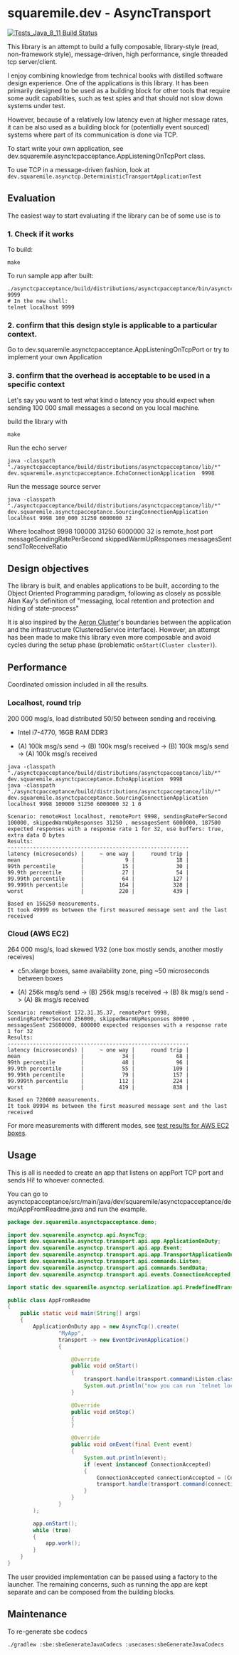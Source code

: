 # squaremile.dev - AsyncTransport

[![Tests_Java_8_11 Build Status](https://github.com/squaremiledev/asynctransport/workflows/Tests_Java_8_11/badge.svg)](https://github.com/squaremiledev/asynctransport/actions?query=workflow%3ATests_Java_8_11)

This library is an attempt to build a fully composable, library-style (read, non-framework style),
message-driven, high performance, single threaded tcp server/client.

I enjoy combining knowledge from technical books with distilled software design experience. One of the applications is this library. 
It has been primarily designed to be used as a building block for other tools that require some audit
capabilities, such as test spies and that should not slow down systems under test.

However, because of a relatively low latency even at higher message rates, it can be also used as a building block for
(potentially event sourced) systems where part of its communication is done via TCP.

To start write your own application, see dev.squaremile.asynctcpacceptance.AppListeningOnTcpPort class.

To use TCP in a message-driven fashion, look at `dev.squaremile.asynctcp.DeterministicTransportApplicationTest`

## Evaluation

The easiest way to start evaluating if the library can be of some use is to

### 1. Check if it works

To build:

`make`

To run sample app after built:

```
./asynctcpacceptance/build/distributions/asynctcpacceptance/bin/asynctcpacceptance 9999
# In the new shell:
telnet localhost 9999
```


### 2. confirm that this design style is applicable to a particular context.

Go to dev.squaremile.asynctcpacceptance.AppListeningOnTcpPort or try to implement your own Application

### 3. confirm that the overhead is acceptable to be used in a specific context

Let's say you want to test what kind o latency you should expect when sending 100 000 small messages a second on you local machine.

build the library with

`make`

Run the echo server

`java -classpath "./asynctcpacceptance/build/distributions/asynctcpacceptance/lib/*" dev.squaremile.asynctcpacceptance.EchoConnectionApplication  9998`

Run the message source server

`java -classpath "./asynctcpacceptance/build/distributions/asynctcpacceptance/lib/*" dev.squaremile.asynctcpacceptance.SourcingConnectionApplication localhost 9998 100_000 31250 6000000 32`

Where localhost 9998 100000 31250 6000000 32 is remote_host port messageSendingRatePerSecond skippedWarmUpResponses messagesSent sendToReceiveRatio

## Design objectives

The library is built, and enables applications to be built, according to the Object Oriented Programming paradigm,
following as closely as possible Alan Kay's definition of "messaging, local retention and protection and hiding of state-process"

It is also inspired by the [Aeron Cluster](https://github.com/real-logic/aeron/tree/master/aeron-cluster)'s boundaries
between the application and the infrastructure (ClusteredService interface).
However, an attempt has been made to make this library even more composable
and avoid cycles during the setup phase (problematic `onStart(Cluster cluster)`).

## Performance

Coordinated omission included in all the results.

### Localhost, round trip

200 000 msg/s, load distributed 50/50 between sending and receiving.

- Intel i7-4770, 16GB RAM DDR3

- (A) 100k msg/s send -> (B) 100k msg/s received -> (B) 100k msg/s send -> (A) 100k msg/s received

```
java -classpath "./asynctcpacceptance/build/distributions/asynctcpacceptance/lib/*" dev.squaremile.asynctcpacceptance.EchoApplication  9998 
java -classpath "./asynctcpacceptance/build/distributions/asynctcpacceptance/lib/*" dev.squaremile.asynctcpacceptance.SourcingConnectionApplication localhost 9998 100000 31250 6000000 32 1 0 

Scenario: remoteHost localhost, remotePort 9998, sendingRatePerSecond 100000, skippedWarmUpResponses 31250 , messagesSent 6000000, 187500 expected responses with a response rate 1 for 32, use buffers: true, extra data 0 bytes
Results:
---------------------------------------------------------
latency (microseconds) |     ~ one way |     round trip |
mean                   |             9 |             18 |
99th percentile        |            15 |             30 |
99.9th percentile      |            27 |             54 |
99.99th percentile     |            64 |            127 |
99.999th percentile    |           164 |            328 |
worst                  |           220 |            439 |

Based on 156250 measurements.
It took 49999 ms between the first measured message sent and the last received

```

### Cloud (AWS EC2)

264 000 msg/s, load skewed 1/32 (one box mostly sends, another mostly receives)

- c5n.xlarge boxes, same availability zone, ping ~50 microseconds between boxes

- (A) 256k msg/s send -> (B) 256k msg/s received -> (B) 8k msg/s send -> (A) 8k msg/s received

```
Scenario: remoteHost 172.31.35.37, remotePort 9998, sendingRatePerSecond 256000, skippedWarmUpResponses 80000 , messagesSent 25600000, 800000 expected responses with a response rate 1 for 32
Results:
---------------------------------------------------------
latency (microseconds) |     ~ one way |     round trip |
mean                   |            34 |             68 |
99th percentile        |            48 |             96 |
99.9th percentile      |            55 |            109 |
99.99th percentile     |            79 |            157 |
99.999th percentile    |           112 |            224 |
worst                  |           419 |            838 |

Based on 720000 measurements.
It took 89994 ms between the first measured message sent and the last received
```

For more measurements with different modes, see [test results for AWS EC2 boxes](docs/aws.md).

## Usage

This is all is needed to create an app that listens on appPort TCP port and sends Hi! to whoever connected.

You can go to asynctcpacceptance/src/main/java/dev/squaremile/asynctcpacceptance/demo/AppFromReadme.java and run the example.

```java
package dev.squaremile.asynctcpacceptance.demo;

import dev.squaremile.asynctcp.api.AsyncTcp;
import dev.squaremile.asynctcp.transport.api.app.ApplicationOnDuty;
import dev.squaremile.asynctcp.transport.api.app.Event;
import dev.squaremile.asynctcp.transport.api.app.TransportApplicationOnDuty;
import dev.squaremile.asynctcp.transport.api.commands.Listen;
import dev.squaremile.asynctcp.transport.api.commands.SendData;
import dev.squaremile.asynctcp.transport.api.events.ConnectionAccepted;

import static dev.squaremile.asynctcp.serialization.api.PredefinedTransportDelineation.rawStreaming;

public class AppFromReadme
{
    public static void main(String[] args)
    {
        ApplicationOnDuty app = new AsyncTcp().create(
                "MyApp",
                transport -> new EventDrivenApplication()
                {

                    @Override
                    public void onStart()
                    {
                        transport.handle(transport.command(Listen.class).set(1, 8889, rawStreaming()));
                        System.out.println("now you can run `telnet localhost 8889` in the terminal");
                    }

                    @Override
                    public void onStop()
                    {
                    }

                    @Override
                    public void onEvent(final Event event)
                    {
                        System.out.println(event);
                        if (event instanceof ConnectionAccepted)
                        {
                            ConnectionAccepted connectionAccepted = (ConnectionAccepted)event;
                            transport.handle(transport.command(connectionAccepted, SendData.class).set("Hi!".getBytes()));
                        }
                    }
                }
        );

        app.onStart();
        while (true)
        {
            app.work();
        }
    }
}
```

The user provided implementation can be passed using a factory to the launcher.
The remaining concerns, such as running the app are kept separate and can be composed from the building blocks.


## Maintenance

To re-generate sbe codecs

```
./gradlew :sbe:sbeGenerateJavaCodecs :usecases:sbeGenerateJavaCodecs
```
